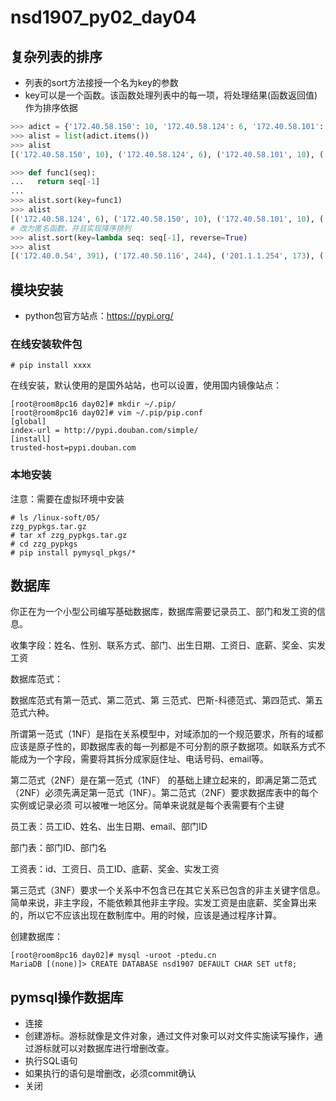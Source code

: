 # nsd1907_py02_day04

## 复杂列表的排序

- 列表的sort方法接授一个名为key的参数
- key可以是一个函数。该函数处理列表中的每一项，将处理结果(函数返回值)作为排序依据

```python
>>> adict = {'172.40.58.150': 10, '172.40.58.124': 6, '172.40.58.101': 10, '127.0.0.1': 121, '192.168.4.254': 103, '192.168.2.254': 110, '201.1.1.254': 173, '201.1.2.254': 119, '172.40.0.54': 391, '172.40.50.116': 244}
>>> alist = list(adict.items())
>>> alist
[('172.40.58.150', 10), ('172.40.58.124', 6), ('172.40.58.101', 10), ('127.0.0.1', 121), ('192.168.4.254', 103), ('192.168.2.254', 110), ('201.1.1.254', 173), ('201.1.2.254', 119), ('172.40.0.54', 391), ('172.40.50.116', 244)]

>>> def func1(seq):
...   return seq[-1]
... 
>>> alist.sort(key=func1)
>>> alist
[('172.40.58.124', 6), ('172.40.58.150', 10), ('172.40.58.101', 10), ('192.168.4.254', 103), ('192.168.2.254', 110), ('201.1.2.254', 119), ('127.0.0.1', 121), ('201.1.1.254', 173), ('172.40.50.116', 244), ('172.40.0.54', 391)]
# 改为匿名函数，并且实现降序排列
>>> alist.sort(key=lambda seq: seq[-1], reverse=True)
>>> alist
[('172.40.0.54', 391), ('172.40.50.116', 244), ('201.1.1.254', 173), ('127.0.0.1', 121), ('201.1.2.254', 119), ('192.168.2.254', 110), ('192.168.4.254', 103), ('172.40.58.150', 10), ('172.40.58.101', 10), ('172.40.58.124', 6)]

```

## 模块安装

- python包官方站点：https://pypi.org/

### 在线安装软件包

```shell
# pip install xxxx
```

在线安装，默认使用的是国外站站，也可以设置，使用国内镜像站点：

```shell
[root@room8pc16 day02]# mkdir ~/.pip/
[root@room8pc16 day02]# vim ~/.pip/pip.conf 
[global]
index-url = http://pypi.douban.com/simple/
[install]  
trusted-host=pypi.douban.com
```

### 本地安装

注意：需要在虚拟环境中安装

```shell
# ls /linux-soft/05/
zzg_pypkgs.tar.gz
# tar xf zzg_pypkgs.tar.gz
# cd zzg_pypkgs
# pip install pymysql_pkgs/*
```

## 数据库

你正在为一个小型公司编写基础数据库，数据库需要记录员工、部门和发工资的信息。

收集字段：姓名、性别、联系方式、部门、出生日期、工资日、底薪、奖金、实发工资

数据库范式：

数据库范式有第一范式、第二范式、第 三范式、巴斯-科德范式、第四范式、第五范式六种。

所谓第一范式（1NF）是指在关系模型中，对域添加的一个规范要求，所有的域都应该是原子性的，即数据库表的每一列都是不可分割的原子数据项。如联系方式不能成为一个字段，需要将其拆分成家庭住址、电话号码、email等。

第二范式（2NF）是在第一范式（1NF） 的基础上建立起来的，即满足第二范式（2NF）必须先满足第一范式（1NF）。第二范式（2NF）要求数据库表中的每个实例或记录必须 可以被唯一地区分。简单来说就是每个表需要有个主键

员工表：员工ID、姓名、出生日期、email、部门ID

部门表：部门ID、部门名

工资表：id、工资日、员工ID、底薪、奖金、实发工资

第三范式（3NF）要求一个关系中不包含已在其它关系已包含的非主关键字信息。简单来说，非主字段，不能依赖其他非主字段。实发工资是由底薪、奖金算出来的，所以它不应该出现在数制库中。用的时候，应该是通过程序计算。

创建数据库：

```shell
[root@room8pc16 day02]# mysql -uroot -ptedu.cn
MariaDB [(none)]> CREATE DATABASE nsd1907 DEFAULT CHAR SET utf8;
```

## pymsql操作数据库

- 连接
- 创建游标。游标就像是文件对象，通过文件对象可以对文件实施读写操作，通过游标就可以对数据库进行增删改查。
- 执行SQL语句
- 如果执行的语句是增删改，必须commit确认
- 关闭







